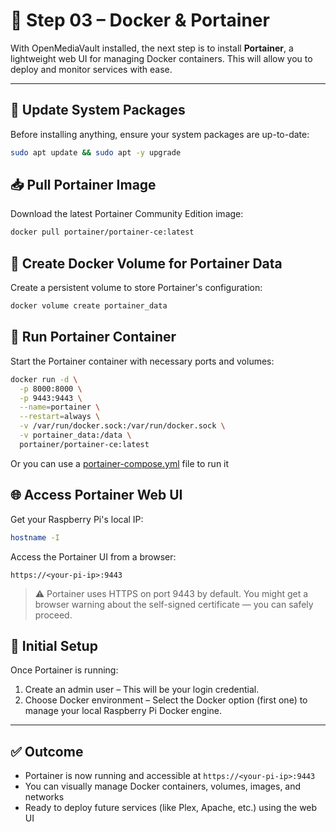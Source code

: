 # 🐳 Step 03 – Docker & Portainer 

With OpenMediaVault installed, the next step is to install **Portainer**, a lightweight web UI for managing Docker containers. This will allow you to deploy and monitor services with ease.

---

## 🔄 Update System Packages

Before installing anything, ensure your system packages are up-to-date:

```bash
sudo apt update && sudo apt -y upgrade
```

## 📥 Pull Portainer Image

Download the latest Portainer Community Edition image:

```bash
docker pull portainer/portainer-ce:latest
```

## 💾 Create Docker Volume for Portainer Data

Create a persistent volume to store Portainer's configuration:

```bash
docker volume create portainer_data
```

## 🚀 Run Portainer Container

Start the Portainer container with necessary ports and volumes:

```bash
docker run -d \
  -p 8000:8000 \
  -p 9443:9443 \
  --name=portainer \
  --restart=always \
  -v /var/run/docker.sock:/var/run/docker.sock \
  -v portainer_data:/data \
  portainer/portainer-ce:latest
```

Or you can use a [portainer-compose.yml](../docker/compose/portainer-compose.yml) file to run it 
## 🌐 Access Portainer Web UI

Get your Raspberry Pi's local IP:

```bash
hostname -I
```

Access the Portainer UI from a browser:

`https://<your-pi-ip>:9443`

> ⚠️ Portainer uses HTTPS on port 9443 by default. You might get a browser warning about the self-signed certificate — you can safely proceed.

## 👤 Initial Setup

Once Portainer is running:
1. Create an admin user – This will be your login credential.
2. Choose Docker environment – Select the Docker option (first one) to manage your local Raspberry Pi Docker engine.

---

## ✅ Outcome

- Portainer is now running and accessible at `https://<your-pi-ip>:9443`
- You can visually manage Docker containers, volumes, images, and networks
- Ready to deploy future services (like Plex, Apache, etc.) using the web UI
